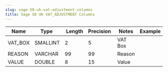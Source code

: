 ```yaml
---
slug: sage-50-uk-vat-adjustment-columns
title: Sage 50 UK VAT_ADJUSTMENT Columns
---
```

| Name | Type  |  Length | Precision  |  Notes  | Example |
| --- | --- | --- | --- | --- | --- |
| VAT_BOX | SMALLINT | 2 | 5 | VAT Box |  |
| REASON | VARCHAR | 99 | 99 | Reason |  |
| VALUE | DOUBLE | 8 | 15 | Value |  |
